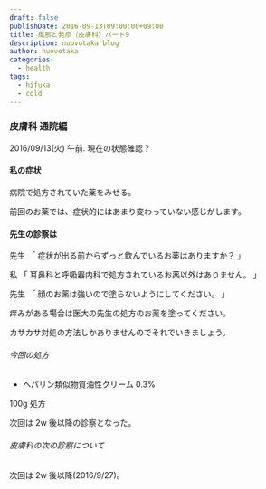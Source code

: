 ```yaml
---
draft: false
publishDate: 2016-09-13T09:00:00+09:00
title: 風邪と発疹（皮膚科）パート9
description: nuovotaka blog
author: nuovotaka
categories:
  - health
tags:
  - hifuka
  - cold
---
```


### 皮膚科 通院編

2016/09/13(火) 午前.
現在の状態確認？

#### 私の症状

病院で処方されていた薬をみせる。

前回のお薬では、症状的にはあまり変わっていない感じがします。

#### 先生の診察は

先生
「
症状が出る前からずっと飲んでいるお薬はありますか？
」

私
「
耳鼻科と呼吸器内科で処方されているお薬以外はありません。
」

先生
「
顔のお薬は強いので塗らないようにしてください。
」

痒みがある場合は医大の先生の処方のお薬を塗ってください。

カサカサ対処の方法しかありませんのでそれでいきましょう。

###### 今回の処方

- ヘパリン類似物質油性クリーム 0.3%

100g 処方

次回は 2w 後以降の診察となった。

###### 皮膚科の次の診察について

次回は 2w 後以降(2016/9/27)。
